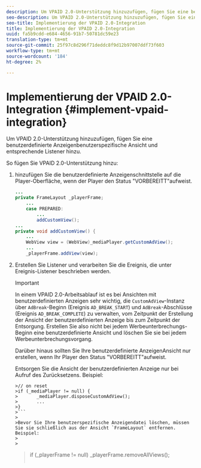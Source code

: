 ```yaml
---
description: Um VPAID 2.0-Unterstützung hinzuzufügen, fügen Sie eine benutzerdefinierte Anzeigenbenutzerspezifische Ansicht und entsprechende Listener hinzu.
seo-description: Um VPAID 2.0-Unterstützung hinzuzufügen, fügen Sie eine benutzerdefinierte Anzeigenbenutzerspezifische Ansicht und entsprechende Listener hinzu.
seo-title: Implementierung der VPAID 2.0-Integration
title: Implementierung der VPAID 2.0-Integration
uuid: fa5b9cdd-e684-4656-91b7-50781dc59e23
translation-type: tm+mt
source-git-commit: 25f97c8d296f71deddc8f9d12b97007ddf73f603
workflow-type: tm+mt
source-wordcount: '184'
ht-degree: 2%

---
```



# Implementierung der VPAID 2.0-Integration {#implement-vpaid-integration}

Um VPAID 2.0-Unterstützung hinzuzufügen, fügen Sie eine benutzerdefinierte Anzeigenbenutzerspezifische Ansicht und entsprechende Listener hinzu.

So fügen Sie VPAID 2.0-Unterstützung hinzu:

1. hinzufügen Sie die benutzerdefinierte Anzeigenschnittstelle auf die Player-Oberfläche, wenn der Player den Status &quot;VORBEREITT&quot;aufweist.

   ```java
   ... 
   private FrameLayout _playerFrame; 
       ... 
       case PREPARED: 
           ... 
           addCustomView(); 
   ... 
   private void addCustomView() { 
       ... 
       WebView view = (WebView)_mediaPlayer.getCustomAdView(); 
       ... 
       _playerFrame.addView(view);
   ```

1. Erstellen Sie Listener und verarbeiten Sie die Ereignis, die unter Ereignis-Listener beschrieben werden.

   >[!IMPORTANT]
   >
   >In einem VPAID 2.0-Arbeitsablauf ist es bei Ansichten mit benutzerdefinierten Anzeigen sehr wichtig, die `CustomAdView`-Instanz über `AdBreak`-Beginn (Ereignis `AD_BREAK_START`) und `AdBreak`-Abschlüsse (Ereignis `AD_BREAK_COMPLETE`) zu verwalten, vom Zeitpunkt der Erstellung der Ansicht der benutzerdefinierten Anzeige bis zum Zeitpunkt der Entsorgung. Erstellen Sie also nicht bei jedem Werbeunterbrechungs-Beginn eine benutzerdefinierte Ansicht und löschen Sie sie bei jedem Werbeunterbrechungsvorgang.
   >
   >
   >Darüber hinaus sollten Sie Ihre benutzerdefinierte AnzeigenAnsicht nur erstellen, wenn Ihr Player den Status &quot;VORBEREITT&quot;aufweist.
   >
   >
   >Entsorgen Sie die Ansicht der benutzerdefinierten Anzeige nur bei Aufruf des Zurücksetzens. Beispiel:
   >
   >
   ```
   >// on reset 
   >if (_mediaPlayer != null) { 
   >       _mediaPlayer.disposeCustomAdView(); 
   >       ... 
   >} 
   >```
   >
   >Bevor Sie Ihre benutzerspezifische Anzeigendatei löschen, müssen Sie sie schließlich aus der Ansicht `FrameLayout` entfernen. Beispiel:
   >
   >
   ```
   >if (_playerFrame != null) 
   >       _playerFrame.removeAllViews(); 
   >```
